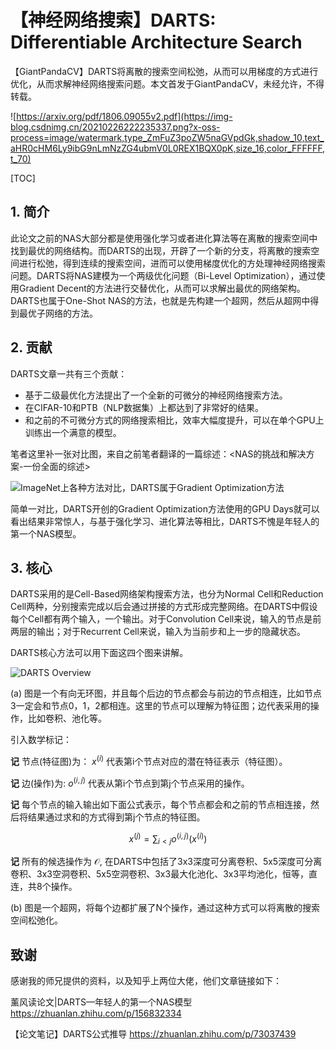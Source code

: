 # 【神经网络搜索】DARTS: Differentiable Architecture Search

【GiantPandaCV】DARTS将离散的搜索空间松弛，从而可以用梯度的方式进行优化，从而求解神经网络搜索问题。本文首发于GiantPandaCV，未经允许，不得转载。

![https://arxiv.org/pdf/1806.09055v2.pdf](https://img-blog.csdnimg.cn/20210226222235337.png?x-oss-process=image/watermark,type_ZmFuZ3poZW5naGVpdGk,shadow_10,text_aHR0cHM6Ly9ibG9nLmNzZG4ubmV0L0REX1BQX0pK,size_16,color_FFFFFF,t_70)

[TOC]

## 1. 简介

此论文之前的NAS大部分都是使用强化学习或者进化算法等在离散的搜索空间中找到最优的网络结构。而DARTS的出现，开辟了一个新的分支，将离散的搜索空间进行松弛，得到连续的搜索空间，进而可以使用梯度优化的方处理神经网络搜索问题。DARTS将NAS建模为一个两级优化问题（Bi-Level Optimization），通过使用Gradient Decent的方法进行交替优化，从而可以求解出最优的网络架构。DARTS也属于One-Shot NAS的方法，也就是先构建一个超网，然后从超网中得到最优子网络的方法。

## 2. 贡献

DARTS文章一共有三个贡献：

- 基于二级最优化方法提出了一个全新的可微分的神经网络搜索方法。
- 在CIFAR-10和PTB（NLP数据集）上都达到了非常好的结果。
- 和之前的不可微分方式的网络搜索相比，效率大幅度提升，可以在单个GPU上训练出一个满意的模型。

笔者这里补一张对比图，来自之前笔者翻译的一篇综述：<NAS的挑战和解决方案-一份全面的综述>

![ImageNet上各种方法对比，DARTS属于Gradient Optimization方法](https://img-blog.csdnimg.cn/20201114132717357.png?x-oss-process=image/watermark,type_ZmFuZ3poZW5naGVpdGk,shadow_10,text_aHR0cHM6Ly9ibG9nLmNzZG4ubmV0L0REX1BQX0pK,size_6,color_FFFFFF,t_70#pic_center)

简单一对比，DARTS开创的Gradient Optimization方法使用的GPU Days就可以看出结果非常惊人，与基于强化学习、进化算法等相比，DARTS不愧是年轻人的第一个NAS模型。

## 3. 核心

DARTS采用的是Cell-Based网络架构搜索方法，也分为Normal Cell和Reduction Cell两种，分别搜索完成以后会通过拼接的方式形成完整网络。在DARTS中假设每个Cell都有两个输入，一个输出。对于Convolution Cell来说，输入的节点是前两层的输出；对于Recurrent Cell来说，输入为当前步和上一步的隐藏状态。

DARTS核心方法可以用下面这四个图来讲解。

![DARTS Overview](https://img-blog.csdnimg.cn/20210228164207483.png?x-oss-process=image/watermark,type_ZmFuZ3poZW5naGVpdGk,shadow_10,text_aHR0cHM6Ly9ibG9nLmNzZG4ubmV0L0REX1BQX0pK,size_16,color_FFFFFF,t_70)

(a) 图是一个有向无环图，并且每个后边的节点都会与前边的节点相连，比如节点3一定会和节点0，1，2都相连。这里的节点可以理解为特征图；边代表采用的操作，比如卷积、池化等。

引入数学标记：

**记**  节点(特征图)为： $x^{(i)}$ 代表第i个节点对应的潜在特征表示（特征图）。

**记**  边(操作)为:  $o^{(i,j)}$ 代表从第i个节点到第j个节点采用的操作。

**记**  每个节点的输入输出如下面公式表示，每个节点都会和之前的节点相连接，然后将结果通过求和的方式得到第j个节点的特征图。

$$
x^{(j)}=\sum_{i<j} o^{(i, j)}\left(x^{(i)}\right)
$$

**记**  所有的候选操作为 $\mathcal{O}$, 在DARTS中包括了3x3深度可分离卷积、5x5深度可分离卷积、3x3空洞卷积、5x5空洞卷积、3x3最大化池化、3x3平均池化，恒等，直连，共8个操作。

(b) 图是一个超网，将每个边都扩展了N个操作，通过这种方式可以将离散的搜索空间松弛化。













## 致谢

感谢我的师兄提供的资料，以及知乎上两位大佬，他们文章链接如下：

薰风读论文|DARTS—年轻人的第一个NAS模型 https://zhuanlan.zhihu.com/p/156832334

【论文笔记】DARTS公式推导 https://zhuanlan.zhihu.com/p/73037439











